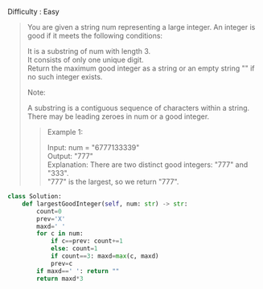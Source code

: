 Difficulty : Easy 

>You are given a string num representing a large integer. An integer is good if it meets the following conditions:  
>
>It is a substring of num with length 3.  
>It consists of only one unique digit.  
>Return the maximum good integer as a string or an empty string "" if no such integer exists.  
>
>Note:
>
>A substring is a contiguous sequence of characters within a string.  
>There may be leading zeroes in num or a good integer.  
>
>>Example 1:  
>>
>>Input: num = "6777133339"    
>>Output: "777"  
>>Explanation: There are two distinct good integers: "777" and "333".  
>>"777" is the largest, so we return "777".   

```python
class Solution:
    def largestGoodInteger(self, num: str) -> str:
        count=0
        prev='X'
        maxd=' '
        for c in num:
            if c==prev: count+=1
            else: count=1
            if count==3: maxd=max(c, maxd)
            prev=c
        if maxd==' ': return ""
        return maxd*3
```
